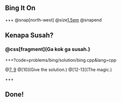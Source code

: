 ## Bing It On

+++
@snap[north-west]
@size[1.5em](`bing`)
@snapend

## Kenapa Susah?
### @css[fragment](Ga kok ga susah.)

+++?code=problems/bing/solution/bing.cpp&lang=cpp

@[7, 9](Reading.)
@[10](Give the solution.)
@[12-13](The magic.)

+++

## Done!

